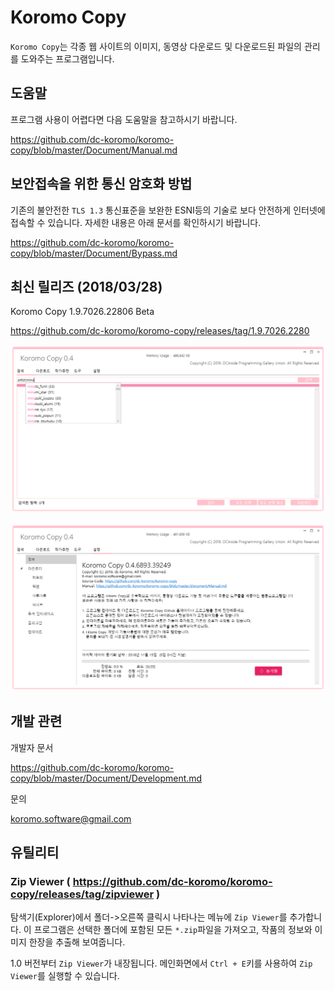 ﻿# Koromo Copy

`Koromo Copy`는 각종 웹 사이트의 이미지, 동영상 다운로드 및 다운로드된 파일의 관리를 도와주는 프로그램입니다.

## 도움말

프로그램 사용이 어렵다면 다음 도움말을 참고하시기 바랍니다.

https://github.com/dc-koromo/koromo-copy/blob/master/Document/Manual.md

## 보안접속을 위한 통신 암호화 방법

기존의 불안전한 `TLS 1.3` 통신표준을 보완한 ESNI등의 기술로 보다 안전하게 인터넷에 접속할 수 있습니다. 자세한 내용은 아래 문서를 확인하시기 바랍니다.

https://github.com/dc-koromo/koromo-copy/blob/master/Document/Bypass.md

## 최신 릴리즈 (2018/03/28)

Koromo Copy 1.9.7026.22806 Beta

https://github.com/dc-koromo/koromo-copy/releases/tag/1.9.7026.2280

![hitomi history](Document/Images/1.png)

![hitomi history](Document/Images/2.png)

## 개발 관련

개발자 문서

https://github.com/dc-koromo/koromo-copy/blob/master/Document/Development.md

문의

koromo.software@gmail.com

## 유틸리티

### Zip Viewer ( https://github.com/dc-koromo/koromo-copy/releases/tag/zipviewer )

탐색기(Explorer)에서 폴더->오른쪽 클릭시 나타나는 메뉴에 `Zip Viewer`를 추가합니다.
이 프로그램은 선택한 폴더에 포함된 모든 `*.zip`파일을 가져오고, 작품의 정보와 이미지 한장을 추출해 보여줍니다.

1.0 버전부터 `Zip Viewer`가 내장됩니다. 메인화면에서 `Ctrl + E`키를 사용하여 `Zip Viewer`를 실행할 수 있습니다.